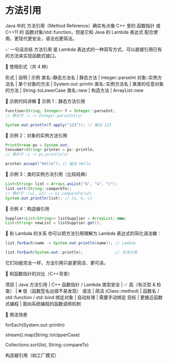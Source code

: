 # 方法引用

Java 中的 方法引用（Method Reference）确实有点像 C++ 里的 函数指针 或 C++11 的 函数对象/std::function，但是它和 Java 的 Lambda 表达式 配合使用，更现代更安全，语法也更简洁。

✅ 一句话总结
方法引用 是 Lambda 表达式的一种简写方式，可以直接引用已有的方法来实现函数式接口。

📘 使用形式（共 4 种）

形式 | 说明 | 示例
类名::静态方法名 | 静态方法 | Integer::parseInt
对象::实例方法名 | 某个对象的方法 | System.out::println
类名::实例方法名 | 某类的任意对象的方法 | String::toLowerCase
类名::new | 构造方法 | ArrayList::new

🎯 示例代码讲解
🔸 示例 1：静态方法引用

```java
Function<String, Integer> f = Integer::parseInt;
// 等价于：s -> Integer.parseInt(s)

System.out.println(f.apply("123")); // 输出 123
```

🔸 示例 2：对象的实例方法引用
```java
PrintStream ps = System.out;
Consumer<String> printer = ps::println;
// 等价于：s -> ps.println(s)

printer.accept("Hello"); // 输出 Hello
```

🔸 示例 3：类的实例方法引用（比较经典）
```java
List<String> list = Arrays.asList("b", "a", "c");
list.sort(String::compareTo);
// 等价于：(s1, s2) -> s1.compareTo(s2)
System.out.println(list); // [a, b, c]
```

🔸 示例 4：构造器引用
```java
Supplier<List<String>> listSupplier = ArrayList::new;
List<String> newList = listSupplier.get();
```

🔄 和 Lambda 的关系
你可以把方法引用理解为 Lambda 表达式的简化语法糖：
```java
list.forEach(name -> System.out.println(name)); // Lambda

list.forEach(System.out::println);              // 方法引用
```

它们功能完全一样，方法引用只是更简洁、更可读。

🧠 和函数指针的对比（C++背景）

项目 | Java 方法引用 | C++ 函数指针 / Lambda
类型安全 | ✅ 高（有泛型 & 检查） | ❌ 低（函数签名出错不易发现）
语法 | 简洁 (Class::method) | 函数名 / std::function / std::bind
绑定对象 | 自动处理 | 需要手动绑定
目标 | 更接近函数式编程 | 面向系统编程的函数调用机制

🔐 用法场景

forEach(System.out::println)

stream().map(String::toUpperCase)

Collections.sort(list, String::compareTo)

构造器引用（如工厂模式）






